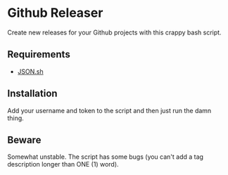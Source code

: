 # Github Releaser
Create new releases for your Github projects with this crappy bash script.

## Requirements
* [JSON.sh](https://github.com/dominictarr/JSON.sh)

## Installation
Add your username and token to the script and then just run the damn thing.

## Beware
Somewhat unstable. The script has some bugs (you can't add a tag description longer than ONE (1) word).

